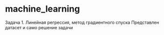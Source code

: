 # machine_learning
Задача 1. Линейная регрессия, метод градиентного спуска
Представлен датасет и само решение задачи
